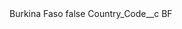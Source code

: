 <?xml version="1.0" encoding="UTF-8"?>
<CustomMetadata xmlns="http://soap.sforce.com/2006/04/metadata" xmlns:xsi="http://www.w3.org/2001/XMLSchema-instance" xmlns:xsd="http://www.w3.org/2001/XMLSchema">
    <label>Burkina Faso</label>
    <protected>false</protected>
    <values>
        <field>Country_Code__c</field>
        <value xsi:type="xsd:string">BF</value>
    </values>
</CustomMetadata>
